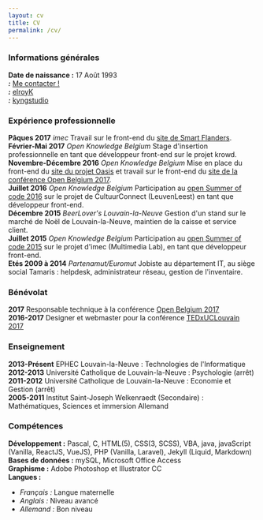 ```yaml
---
layout: cv
title: CV
permalink: /cv/
---
```


### Informations générales

**Date de naissance :** 17 Août 1993<br> 
**<i class="fa fa-at" aria-hidden="true"> :</i>** [Me contacter !](mailto:kyngstudio@gmail.com)  
**<i class="fa fa-github" aria-hidden="true"> :</i>** <a href="https://github.com/elroyk/" target="_blank">elroyK</a><br>
**<i class="fa fa-linkedin" aria-hidden="true"> :</i>** <a href="https://www.linkedin.com/in/kyngstudio/" target="_blank">kyngstudio</a>

### Expérience professionnelle

**Pâques 2017** _imec_ Travail sur le front-end du <a href="https://smart.flanders.be" target="_blank">site de Smart Flanders</a>.  
**Février-Mai 2017** _Open Knowledge Belgium_ Stage d'insertion professionnelle en tant que développeur front-end sur le projet krowd.<br>
**Novembre-Décembre 2016** _Open Knowledge Belgium_ Mise en place du front-end du <a href="https://oasis.team" target="_blank">site du projet Oasis</a> et travail sur le front-end du <a href="http://2017.openbelgium.be" target="_blank">site de la conférence Open Belgium 2017</a>.  
**Juillet 2016** _Open Knowledge Belgium_ Participation au <a href="https://2016.summerofcode.be" target="_blank">open Summer of code 2016</a> sur le projet de CultuurConnect (LeuvenLeest) en tant que développeur front-end.  
**Décembre 2015** _BeerLover's Louvain-la-Neuve_ Gestion d'un stand sur le marché de Noël de Louvain-la-Neuve, maintien de la caisse et service client.  
**Juillet 2015** _Open Knowledge Belgium_ Participation au <a href="https://2015.summerofcode.be" target="_blank">open Summer of code 2015</a> sur le projet d'imec (Multimedia Lab), en tant que développeur front-end.  
**Etés 2009 à 2014** _Partenamut/Euromut_ Jobiste au département IT, au siège social Tamaris : helpdesk, administrateur réseau, gestion de l'inventaire.  

### Bénévolat

**2017** Responsable technique à la conférence <a href="http://2017.openbelgium.be" target="_blank">Open Belgium 2017</a><br>
**2016-2017** Designer et webmaster pour la conférence <a href="http://www.tedxuclouvain.com" target="_blank">TEDxUCLouvain 2017</a>

### Enseignement

**2013-Présent** EPHEC Louvain-la-Neuve : Technologies de l'Informatique  
**2012-2013** Université Catholique de Louvain-la-Neuve : Psychologie (arrêt)  
**2011-2012** Université Catholique de Louvain-la-Neuve : Economie et Gestion (arrêt)  
**2005-2011** Institut Saint-Joseph Welkenraedt (Secondaire) : Mathématiques, Sciences et immersion Allemand

### Compétences

**Développement :** Pascal, C, HTML(5), CSS(3, SCSS), VBA, java, javaScript (Vanilla, ReactJS, VueJS), PHP (Vanilla, Laravel), Jekyll (Liquid, Markdown) <br>
**Bases de données :** mySQL, Microsoft Office Access  
**Graphisme :** Adobe Photoshop et Illustrator CC<br>
**Langues :**

*   _Français :_ Langue maternelle
*   _Anglais :_ Niveau avancé
*   _Allemand :_ Bon niveau